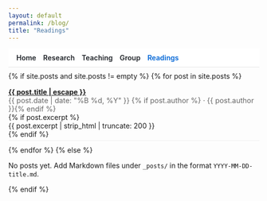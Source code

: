 ```yaml
---
layout: default
permalink: /blog/
title: "Readings"
---
```


<style>
/* Hide Cayman header on this page */
footer.site-footer { display: none !important; }
.page-header{display:none!important}
.page-header .project-name,.page-header .project-tagline,.page-header .btn{display:none!important}

/* Layout + typography */
.main-content{max-width:860px;margin:0 auto;padding:0 1rem!important;line-height:1.65}
.main-content,*{overflow-wrap:anywhere}

/* Sticky nav (same as your other pages — edit labels/URLs as you like) */
.topnav{position:sticky;top:0;z-index:20;display:flex;gap:14px;align-items:center;padding:.6rem 1rem;background:#fff;border-bottom:1px solid #e5e5e5}
.topnav a{text-decoration:none;font-weight:600;color:#1f2328}
.topnav a:hover{text-decoration:underline}
.topnav .active{color:#0366d6}

/* Posts list */
.posts{margin-top:.6rem}
.post-item{margin:.6rem 0;padding:.3rem 0;border-bottom:1px solid #eee}
.post-item:last-child{border-bottom:0}
.post-title{font-weight:700}
.post-meta{font-size:.9rem;color:#666}
</style>

<nav class="topnav">
  <a href="/">Home</a>
  <a href="/research/">Research</a>
  <a href="/teaching/">Teaching</a>
  <a href="/group/">Group</a>
  <a class="active" href="/blog/">Readings</a>
</nav>

<div class="posts">
  {% if site.posts and site.posts != empty %}
    {% for post in site.posts %}
      <div class="post-item">
        <div class="post-title">
          <a href="{{ post.url | relative_url }}">{{ post.title | escape }}</a>
        </div>
        <div class="post-meta">
          {{ post.date | date: "%B %d, %Y" }}
          {% if post.author %} · {{ post.author }}{% endif %}
        </div>
        {% if post.excerpt %}
          <div class="post-excerpt">{{ post.excerpt | strip_html | truncate: 200 }}</div>
        {% endif %}
      </div>
    {% endfor %}
  {% else %}
    <p>No posts yet. Add Markdown files under <code>_posts/</code> in the format <code>YYYY-MM-DD-title.md</code>.</p>
  {% endif %}
</div>
